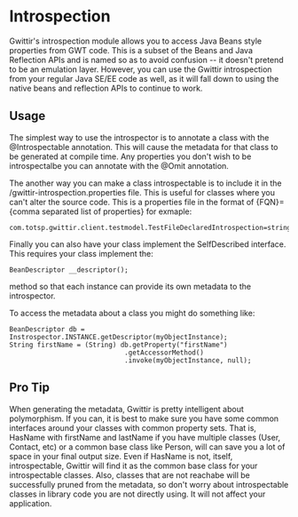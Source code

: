 Introspection
=============


Gwittir's introspection module allows you to access Java Beans style properties from GWT code. This is a subset of the
Beans and Java Reflection APIs and is named so as to avoid confusion -- it doesn't pretend to be an emulation layer.
However, you can use the Gwittir introspection from your regular Java SE/EE code as well, as it will fall down to using
the native beans and reflection APIs to continue to work.

Usage
-----

The simplest way to use the introspector is to annotate a class with the @Introspectable annotation. This will cause the
metadata for that class to be generated at compile time. Any properties you don't wish to be introspectalbe you can
annotate with the @Omit annotation.

The another way you can make a class introspectable is to include it in the /gwittir-introspection.properties file. This
is useful for classes where you can't alter the source code. This is a properties file in the format of {FQN}={comma
separated list of properties} for exmaple:

    com.totsp.gwittir.client.testmodel.TestFileDeclaredIntrospection=stringProperty,intProperty

Finally you can also have your class implement the SelfDescribed interface. This requires your class implement the:

    BeanDescriptor __descriptor();

method so that each instance can provide its own metadata to the introspector.

To access the metadata about a class you might do something like:

    BeanDescriptor db = Instrospector.INSTANCE.getDescriptor(myObjectInstance);
    String firstName = (String) db.getProperty("firstName")
                                 .getAccessorMethod()
                                 .invoke(myObjectInstance, null);

Pro Tip
-------

When generating the metadata, Gwittir is pretty intelligent about polymorphism. If you can, it is best to make sure
you have some common interfaces around your classes with common property sets. That is, HasName with firstName and
lastName if you have multiple classes (User, Contact, etc) or a common base class like Person, will can save you
a lot of space in your final output size. Even if HasName is not, itself, introspectable, Gwittir will find it as the
common base class for your introspectable classes. Also, classes that are not reachabe will be successfully pruned from the
metadata, so don't worry about introspectable classes in library code you are not directly using. It will not affect your
application.

